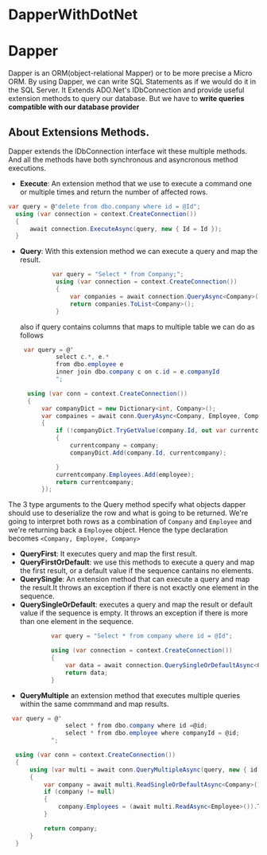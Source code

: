 # DapperWithDotNet

# Dapper 

Dapper is an ORM(object-relational Mapper) or to be more precise a Micro ORM. By using Dapper, we can write SQL Statements as if we would do it in the SQL Server. It Extends ADO.Net's IDbConnection and provide useful extension methods to query our database. But we have to **write queries compatible with our database provider**

## About Extensions Methods.
Dapper extends the IDbConnection interface wit these multiple methods. And all the methods have both synchronous and asyncronous method executions.

- **Execute**: An extension method that we use to execute a command one or multiple times and return the number of affected rows.
```csharp
var query = @"delete from dbo.company where id = @Id";
  using (var connection = context.CreateConnection())
  {
      await connection.ExecuteAsync(query, new { Id = Id });
  }
```
- **Query**: With this extension method we can execute a query and map the result.
  ```csharp
           var query = "Select * from Company;";
            using (var connection = context.CreateConnection())
            {
                var companies = await connection.QueryAsync<Company>(query);
                return companies.ToList<Company>();
            }
  ```
  also if query contains columns that maps to multiple table we can do as follows 
  ```csharp
   var query = @"
            select c.*, e.*
            from dbo.employee e 
            inner join dbo.company c on c.id = e.companyId
            ";

    using (var conn = context.CreateConnection())
    {
        var companyDict = new Dictionary<int, Company>();
        var compaines = await conn.QueryAsync<Company, Employee, Company>(query, (company, employee) =>
        {
            if (!companyDict.TryGetValue(company.Id, out var currentcompany))
            {
                currentcompany = company;
                companyDict.Add(company.Id, currentcompany);

            }
            currentcompany.Employees.Add(employee);
            return currentcompany;
        });
  ```
The 3 type arguments to the Query method specify what objects dapper should use to deserialize the row and what is going to be returned. We're going to interpret both rows as a combination of `Company` and `Employee` and we're returning back a `Employee` object. Hence the type declaration becomes `<Company, Employee, Company>`

- **QueryFirst**: It executes query and map the first result.
- **QueryFirstOrDefault**: we use this methods to execute a query and map the first result, or a default value if the sequence cantains no elements.
- **QuerySingle**: An extension method that can execute a query and map the result.It throws an exception if there is not exactly one element in the sequence.
- **QuerySingleOrDefault**: executes a query and map the result or default value if the sequence is empty. It throws an exception if there is more than one element in the sequence.
```csharp
            var query = "Select * from company where id = @Id";

            using (var connection = context.CreateConnection())
            {
                var data = await connection.QuerySingleOrDefaultAsync<Company>(query, new { Id = Id });
                return data;
            }
```
- **QueryMultiple** an extension method that executes multiple queries within the same commmand and map results. 
```csharp
 var query = @"
                select * from dbo.company where id =@id;
                select * from dbo.employee where companyId = @id;
            ";

  using (var conn = context.CreateConnection())
  {
      using (var multi = await conn.QueryMultipleAsync(query, new { id = id }))
      {
          var company = await multi.ReadSingleOrDefaultAsync<Company>();
          if (company != null)
          {
              company.Employees = (await multi.ReadAsync<Employee>()).ToList();
          }

          return company;
      }
  }
``` 
